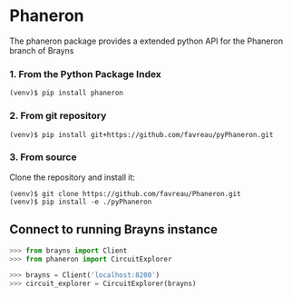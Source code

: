 # Phaneron

The phaneron package provides a extended python API for the Phaneron branch of Brayns

### 1. From the Python Package Index

```
(venv)$ pip install phaneron
```

### 2. From git repository

```
(venv)$ pip install git+https://github.com/favreau/pyPhaneron.git
```

### 3. From source

Clone the repository and install it:

```
(venv)$ git clone https://github.com/favreau/Phaneron.git
(venv)$ pip install -e ./pyPhaneron
```

## Connect to running Brayns instance

```python
>>> from brayns import Client
>>> from phaneron import CircuitExplorer

>>> brayns = Client('localhost:8200')
>>> circuit_explorer = CircuitExplorer(brayns)
```
